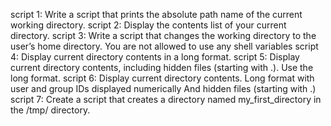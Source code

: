 script 1: Write a script that prints the absolute path name of the current working directory.
script 2: Display the contents list of your current directory.
script 3: Write a script that changes the working directory to the user’s home directory.
You are not allowed to use any shell variables
script 4: Display current directory contents in a long format.
script 5: Display current directory contents, including hidden files (starting with .). Use the long format.
script 6: Display current directory contents.
Long format
with user and group IDs displayed numerically
And hidden files (starting with .)
script 7: Create a script that creates a directory named my_first_directory in the /tmp/ directory.
